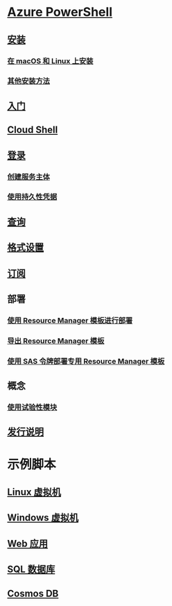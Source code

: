 # [Azure PowerShell](../overview.md)

## [安装](../install-azurerm-ps.md)
### [在 macOS 和 Linux 上安装](../install-azurermps-maclinux.md)
### [其他安装方法](../other-install.md)

## [入门](../get-started-azureps.md)

## [Cloud Shell](https://docs.microsoft.com/azure/cloud-shell/overview)

## [登录](../authenticate-azureps.md)
### [创建服务主体](../create-azure-service-principal-azureps.md)
### [使用持久性凭据](../context-persistence.md)

## [查询](../queries-azureps.md)
## [格式设置](../formatting-output.md)
## [订阅](../manage-subscriptions-azureps.md)

## 部署
### [使用 Resource Manager 模板进行部署](/azure/azure-resource-manager/resource-group-template-deploy)
### [导出 Resource Manager 模板](/azure/azure-resource-manager/resource-manager-export-template-powershell)
### [使用 SAS 令牌部署专用 Resource Manager 模板](/azure/azure-resource-manager/resource-manager-powershell-sas-token)

## 概念
### [使用试验性模块](../using-experimental-modules.md)

## [发行说明](release-notes-azureps.md)

# 示例脚本
## [Linux 虚拟机](/azure/virtual-machines/linux/powershell-samples?toc=%2fpowershell%2fmodule%2ftoc.json)
## [Windows 虚拟机](/azure/virtual-machines/windows/powershell-samples?toc=%2fpowershell%2fmodule%2ftoc.json)
## [Web 应用](/azure/app-service-web/app-service-powershell-samples?toc=%2fpowershell%2fmodule%2ftoc.json)
## [SQL 数据库](/azure/sql-database/sql-database-powershell-samples?toc=%2fpowershell%2fmodule%2ftoc.json)
## [Cosmos DB](/azure/cosmos-db/powershell-samples?toc=%2fpowershell%2fmodules%2ftoc.json)
